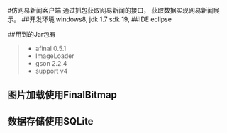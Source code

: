 #仿网易新闻客户端
通过抓包获取网易新闻的接口，
获取数据实现网易新闻展示。
##开发环境
 windows8, jdk 1.7 sdk 19,
 ##IDE
 eclipse
 
##用到的Jar包有
> * afinal 0.5.1
> * ImageLoader
> * gson 2.2.4
> * support v4

## 图片加载使用FinalBitmap

## 数据存储使用SQLite

